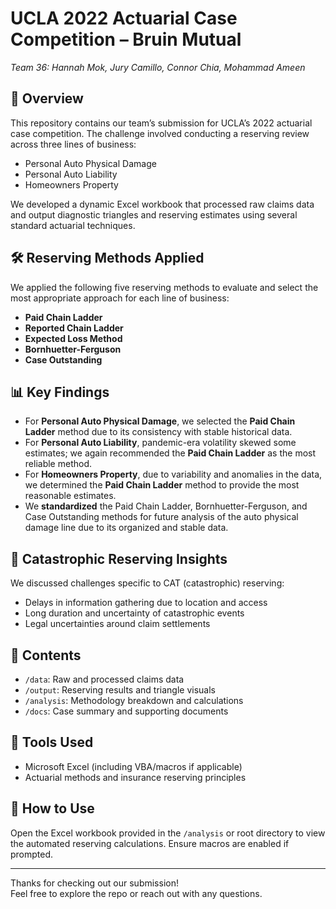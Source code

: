 # UCLA 2022 Actuarial Case Competition – Bruin Mutual  
*Team 36: Hannah Mok, Jury Camillo, Connor Chia, Mohammad Ameen*

## 📌 Overview
This repository contains our team’s submission for UCLA’s 2022 actuarial case competition. The challenge involved conducting a reserving review across three lines of business:

- Personal Auto Physical Damage  
- Personal Auto Liability  
- Homeowners Property  

We developed a dynamic Excel workbook that processed raw claims data and output diagnostic triangles and reserving estimates using several standard actuarial techniques.

## 🛠 Reserving Methods Applied
We applied the following five reserving methods to evaluate and select the most appropriate approach for each line of business:

- **Paid Chain Ladder**
- **Reported Chain Ladder**
- **Expected Loss Method**
- **Bornhuetter-Ferguson**
- **Case Outstanding**

## 📊 Key Findings
- For **Personal Auto Physical Damage**, we selected the **Paid Chain Ladder** method due to its consistency with stable historical data.
- For **Personal Auto Liability**, pandemic-era volatility skewed some estimates; we again recommended the **Paid Chain Ladder** as the most reliable method.
- For **Homeowners Property**, due to variability and anomalies in the data, we determined the **Paid Chain Ladder** method to provide the most reasonable estimates.
- We **standardized** the Paid Chain Ladder, Bornhuetter-Ferguson, and Case Outstanding methods for future analysis of the auto physical damage line due to its organized and stable data.

## 🚨 Catastrophic Reserving Insights
We discussed challenges specific to CAT (catastrophic) reserving:
- Delays in information gathering due to location and access
- Long duration and uncertainty of catastrophic events
- Legal uncertainties around claim settlements

## 📁 Contents
- `/data`: Raw and processed claims data
- `/output`: Reserving results and triangle visuals
- `/analysis`: Methodology breakdown and calculations
- `/docs`: Case summary and supporting documents

## 🧠 Tools Used
- Microsoft Excel (including VBA/macros if applicable)
- Actuarial methods and insurance reserving principles

## 📌 How to Use
Open the Excel workbook provided in the `/analysis` or root directory to view the automated reserving calculations. Ensure macros are enabled if prompted.

---

Thanks for checking out our submission!  
Feel free to explore the repo or reach out with any questions.
